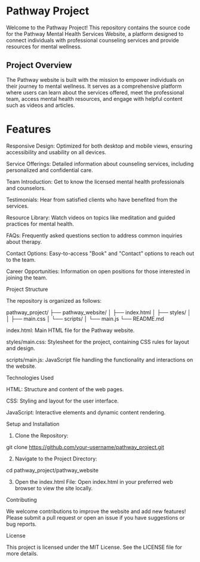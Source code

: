 # Pathway Project

Welcome to the Pathway Project! This repository contains the source code for the Pathway Mental Health Services Website, a platform designed to connect individuals with professional counseling services and provide resources for mental wellness.

## Project Overview

The Pathway website is built with the mission to empower individuals on their journey to mental wellness. It serves as a comprehensive platform where users can learn about the services offered, meet the professional team, access mental health resources, and engage with helpful content such as videos and articles.

# Features

Responsive Design: Optimized for both desktop and mobile views, ensuring accessibility and usability on all devices.

Service Offerings: Detailed information about counseling services, including personalized and confidential care.

Team Introduction: Get to know the licensed mental health professionals and counselors.

Testimonials: Hear from satisfied clients who have benefited from the services.

Resource Library: Watch videos on topics like meditation and guided practices for mental health.

FAQs: Frequently asked questions section to address common inquiries about therapy.

Contact Options: Easy-to-access "Book" and "Contact" options to reach out to the team.

Career Opportunities: Information on open positions for those interested in joining the team.

Project Structure

The repository is organized as follows:

pathway_project/
├── pathway_website/
│   ├── index.html
│   ├── styles/
│   │   ├── main.css
│   └── scripts/
│       └── main.js
└── README.md

index.html: Main HTML file for the Pathway website.

styles/main.css: Stylesheet for the project, containing CSS rules for layout and design.

scripts/main.js: JavaScript file handling the functionality and interactions on the website.

Technologies Used

HTML: Structure and content of the web pages.

CSS: Styling and layout for the user interface.

JavaScript: Interactive elements and dynamic content rendering.

Setup and Installation

1. Clone the Repository:

git clone https://github.com/your-username/pathway_project.git

2. Navigate to the Project Directory:

cd pathway_project/pathway_website

3. Open the index.html File: Open index.html in your preferred web browser to view the site locally.

Contributing

We welcome contributions to improve the website and add new features! Please submit a pull request or open an issue if you have suggestions or bug reports.

License

This project is licensed under the MIT License. See the LICENSE file for more details.
